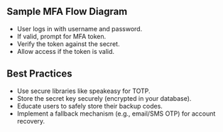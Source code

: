 ## Sample MFA Flow Diagram
- User logs in with username and password.
- If valid, prompt for MFA token.
- Verify the token against the secret.
- Allow access if the token is valid.

## Best Practices
- Use secure libraries like speakeasy for TOTP.
- Store the secret key securely (encrypted in your database).
- Educate users to safely store their backup codes.
- Implement a fallback mechanism (e.g., email/SMS OTP) for account recovery.
